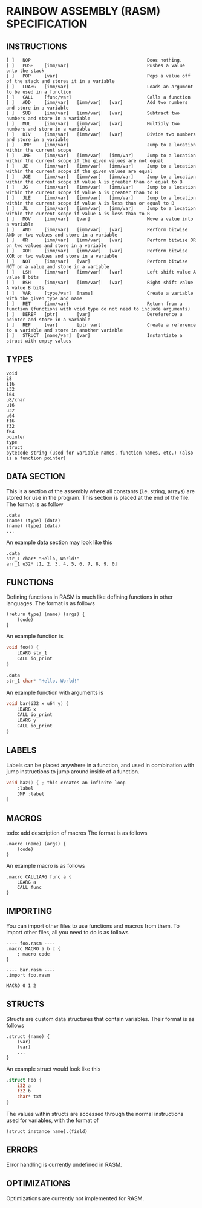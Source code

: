 # RAINBOW ASSEMBLY (RASM) SPECIFICATION

## INSTRUCTIONS

```
[ ]   NOP                                           Does nothing.
[ ]   PUSH    [imm/var]                             Pushes a value onto the stack
[ ]   POP     [var]                                 Pops a value off of the stack and stores it in a variable
[ ]   LDARG   [imm/var]                             Loads an argument to be used in a function
[ ]   CALL    [func/var]                            Calls a function
[ ]   ADD     [imm/var]   [imm/var]   [var]         Add two numbers and store in a variable
[ ]   SUB     [imm/var]   [imm/var]   [var]         Subtract two numbers and store in a variable
[ ]   MUL     [imm/var]   [imm/var]   [var]         Multiply two numbers and store in a variable
[ ]   DIV     [imm/var]   [imm/var]   [var]         Divide two numbers and store in a variable
[ ]   JMP     [imm/var]                             Jump to a location within the current scope
[ ]   JNE     [imm/var]   [imm/var]   [imm/var]     Jump to a location within the current scope if the given values are not equal
[ ]   JE      [imm/var]   [imm/var]   [imm/var]     Jump to a location within the current scope if the given values are equal
[ ]   JGE     [imm/var]   [imm/var]   [imm/var]     Jump to a location within the current scope if value A is greater than or equal to B
[ ]   JG      [imm/var]   [imm/var]   [imm/var]     Jump to a location within the current scope if value A is greater than to B
[ ]   JLE     [imm/var]   [imm/var]   [imm/var]     Jump to a location within the current scope if value A is less than or equal to B
[ ]   JL      [imm/var]   [imm/var]   [imm/var]     Jump to a location within the current scope if value A is less than to B
[ ]   MOV     [imm/var]   [var]                     Move a value into a variable
[ ]   AND     [imm/var]   [imm/var]   [var]         Perform bitwise AND on two values and store in a variable
[ ]   OR      [imm/var]   [imm/var]   [var]         Perform bitwise OR on two values and store in a variable
[ ]   XOR     [imm/var]   [imm/var]   [var]         Perform bitwise XOR on two values and store in a variable
[ ]   NOT     [imm/var]   [var]                     Perform bitwise NOT on a value and store in a variable
[ ]   LSH     [imm/var]   [imm/var]   [var]         Left shift value A value B bits
[ ]   RSH     [imm/var]   [imm/var]   [var]         Right shift value A value B bits
[ ]   VAR     [type/var]  [name]                    Create a variable with the given type and name
[ ]   RET     {imm/var}                             Return from a function (functions with void type do not need to include arguments)
[ ]   DEREF   [ptr]       [var]                     Dereference a pointer and store in a variable
[ ]   REF     [var]       [ptr var]                 Create a reference to a variable and store in another variable
[ ]   STRUCT  [name/var]  [var]                     Instantiate a struct with empty values
```

## TYPES

```
void
i8
i16
i32
i64
u8/char
u16
u32
u64
f16
f32
f64
pointer
type
struct
bytecode string (used for variable names, function names, etc.) (also is a function pointer)
```

## DATA SECTION
This is a section of the assembly where all constants (i.e. string, arrays) are stored for use in the program.
This section is placed at the end of the file.
The format is as follow
```
.data
(name) (type) (data)
(name) (type) (data)
...
```
An example data section may look like this
```
.data
str_1 char* "Hello, World!"
arr_1 u32* [1, 2, 3, 4, 5, 6, 7, 8, 9, 0]
```

## FUNCTIONS
Defining functions in RASM is much like defining functions in other languages.
The format is as follows
```
(return type) (name) (args) {
    (code)
}
```
An example function is
```c
void foo() {
    LDARG str_1
    CALL io_print
}

.data
str_1 char* "Hello, World!"
```
An example function with arguments is
```c
void bar(i32 x u64 y) {
    LDARG x
    CALL io_print
    LDARG y
    CALL io_print
}
```

## LABELS
Labels can be placed anywhere in a function, and used in combination with jump instructions to jump around inside of a function.
```c
void baz() { ; this creates an infinite loop
    :label
    JMP :label
}
```

## MACROS
todo: add description of macros
The format is as follows
```
.macro (name) (args) {
    (code)
}
```
An example macro is as follows
```
.macro CALL1ARG func a {
    LDARG a
    CALL func
}
```

## IMPORTING
You can import other files to use functions and macros from them.
To import other files, all you need to do is as follows
```
---- foo.rasm ----
.macro MACRO a b c {
    ; macro code
}

---- bar.rasm ----
.import foo.rasm

MACRO 0 1 2
```

## STRUCTS
Structs are custom data structures that contain variables.
Their format is as follows
```
.struct (name) {
    (var)
    (var)
    ...
}
```
An example struct would look like this
```rust
.struct Foo {
    i32 a
    f32 b
    char* txt
}
```
The values within structs are accessed through the normal instructions used for variables, with the format of
```
(struct instance name).(field)
```

## ERRORS
Error handling is currently undefined in RASM.

## OPTIMIZATIONS
Optimizations are currently not implemented for RASM.